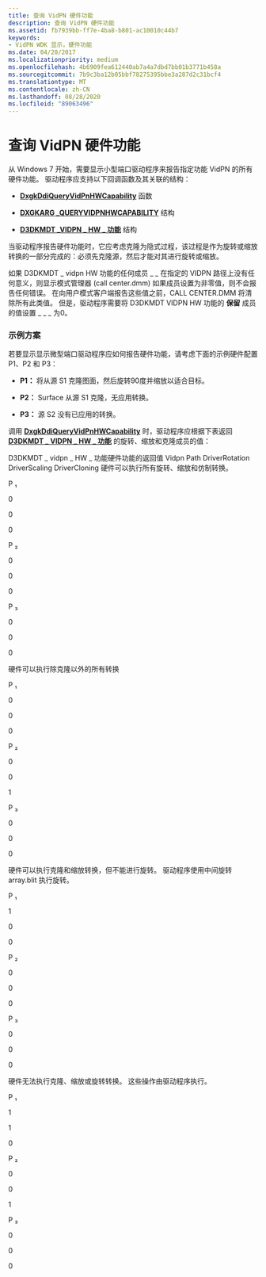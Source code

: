 ```yaml
---
title: 查询 VidPN 硬件功能
description: 查询 VidPN 硬件功能
ms.assetid: fb7939bb-ff7e-4ba8-b801-ac10010c44b7
keywords:
- VidPN WDK 显示，硬件功能
ms.date: 04/20/2017
ms.localizationpriority: medium
ms.openlocfilehash: 4b6909fea612440ab7a4a7dbd7bb01b3771b458a
ms.sourcegitcommit: 7b9c3ba12b05bbf78275395bbe3a287d2c31bcf4
ms.translationtype: MT
ms.contentlocale: zh-CN
ms.lasthandoff: 08/28/2020
ms.locfileid: "89063496"
---
```

# <a name="querying-vidpn-hardware-capabilities"></a>查询 VidPN 硬件功能


从 Windows 7 开始，需要显示小型端口驱动程序来报告指定功能 VidPN 的所有硬件功能。 驱动程序应支持以下回调函数及其关联的结构：

-   [**DxgkDdiQueryVidPnHWCapability**](/windows-hardware/drivers/ddi/d3dkmddi/nc-d3dkmddi-dxgkddi_queryvidpnhwcapability) 函数

-   [**DXGKARG \_QUERYVIDPNHWCAPABILITY**](/windows-hardware/drivers/ddi/d3dkmddi/ns-d3dkmddi-_dxgkarg_queryvidpnhwcapability) 结构

-   [**D3DKMDT \_VIDPN \_ HW \_ 功能**](/windows-hardware/drivers/ddi/d3dkmdt/ns-d3dkmdt-_d3dkmdt_vidpn_hw_capability) 结构

当驱动程序报告硬件功能时，它应考虑克隆为隐式过程，该过程是作为旋转或缩放转换的一部分完成的：必须先克隆源，然后才能对其进行旋转或缩放。

如果 D3DKMDT \_ vidpn HW 功能的任何成员 \_ \_ 在指定的 VIDPN 路径上没有任何意义，则显示模式管理器 (call center.dmm) 如果成员设置为非零值，则不会报告任何错误。 在向用户模式客户端报告这些值之前，CALL CENTER.DMM 将清除所有此类值。 但是，驱动程序需要将 D3DKMDT VIDPN HW 功能的 **保留** 成员的值设置 \_ \_ \_ 为0。

### <a name="span-idexample_scenariospanspan-idexample_scenariospanexample-scenario"></a><span id="example_scenario"></span><span id="EXAMPLE_SCENARIO"></span>**示例方案**

若要显示显示微型端口驱动程序应如何报告硬件功能，请考虑下面的示例硬件配置 P1、P2 和 P3：

-   **P1：** 将从源 S1 克隆图面，然后旋转90度并缩放以适合目标。

-   **P2：** Surface 从源 S1 克隆，无应用转换。

-   **P3：** 源 S2 没有已应用的转换。

调用 [**DxgkDdiQueryVidPnHWCapability**](/windows-hardware/drivers/ddi/d3dkmddi/nc-d3dkmddi-dxgkddi_queryvidpnhwcapability) 时，驱动程序应根据下表返回 [**D3DKMDT \_ VIDPN \_ HW \_ 功能**](/windows-hardware/drivers/ddi/d3dkmdt/ns-d3dkmdt-_d3dkmdt_vidpn_hw_capability) 的旋转、缩放和克隆成员的值：

D3DKMDT \_ vidpn \_ HW \_ 功能硬件功能的返回值 Vidpn Path DriverRotation DriverScaling DriverCloning 硬件可以执行所有旋转、缩放和仿制转换。

P ₁

0

0

0

P ₂

0

0

0

P ₃

0

0

0

硬件可以执行除克隆以外的所有转换

P ₁

0

0

0

P ₂

0

0

1

P ₃

0

0

0

硬件可以执行克隆和缩放转换，但不能进行旋转。 驱动程序使用中间旋转 array.blit 执行旋转。

P ₁

1

0

0

P ₂

0

0

0

P ₃

0

0

0

硬件无法执行克隆、缩放或旋转转换。 这些操作由驱动程序执行。

P ₁

1

1

0

P ₂

0

0

1

P ₃

0

0

0

 

 

